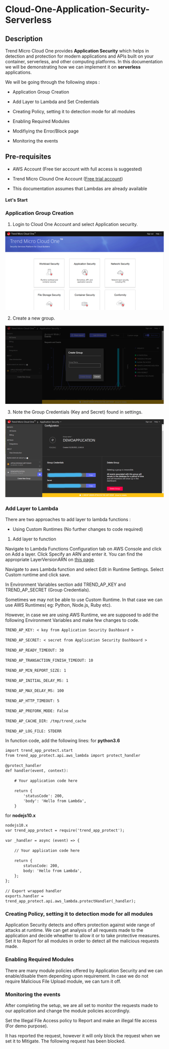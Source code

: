 # Cloud-One-Application-Security-Serverless

## Description

Trend Micro Cloud One provides **Application Security** which helps in detection and protection for modern applications and APIs built on your container, serverless, and other computing platforms. In this documentation we will be demonstrating how we can implement it on **serverless** applications.


We will be going through the following steps :

- Application Group Creation

- Add Layer to Lambda and Set Credentials

- Creating Policy, setting it to detection mode for all modules

- Enabling Required Modules

- Modifiying the Error/Block page

- Monitoring the events 
 
## Pre-requisites

- AWS Account (Free tier account with full access is suggested)

- Trend Micro Clound One Account ([Free trial account](https://cloudone.trendmicro.com/))

- This documentation assumes that Lambdas are already available

#### Let's Start

### Application Group Creation 

1. Login to Cloud One Account and select Application security. 

![Application Security](/images/applicationsecurity.png)

2. Create a new group.

![Create Group](/images/groupcreate.png)

3. Note the Group Credentials (Key and Secret) found in settings.

![Credentials](/images/appseccredentials.png)


### Add Layer to Lambda

There are two approaches to add layer to lambda functions :
 
- Using Custom Runtimes (No further changes to code required) 

1. Add layer to function

Navigate to Lambda Functions Configuration tab on AWS Console and click on Add a layer. Click Specify an ARN and enter it.
You can find the appropriate LayerVersionARN on [this page](https://cloudone.trendmicro.com/docs/application-security/downloads/).


Navigate to aws Lambda function and select Edit in Runtime Settings. Select Custom runtime and click save.

In Environment Variables section add TREND_AP_KEY and TREND_AP_SECRET (Group Credentials).

Sometimes we may not be able to use Custom Runtime. In that case we can use AWS Runtimes( eg: Python, Node.js, Ruby etc).

However, in case we are using AWS Runtime, we are supposed to add the following Environment Variables and make few changes to code.

```
TREND_AP_KEY: < key from Application Security Dashboard >

TREND_AP_SECRET: < secret from Application Security Dashboard >

TREND_AP_READY_TIMEOUT: 30

TREND_AP_TRANSACTION_FINISH_TIMEOUT: 10

TREND_AP_MIN_REPORT_SIZE: 1

TREND_AP_INITIAL_DELAY_MS: 1

TREND_AP_MAX_DELAY_MS: 100

TREND_AP_HTTP_TIMEOUT: 5

TREND_AP_PREFORK_MODE: False

TREND_AP_CACHE_DIR: /tmp/trend_cache

TREND_AP_LOG_FILE: STDERR
```

In function code, add the following lines:
for **python3.6**
```
import trend_app_protect.start
from trend_app_protect.api.aws_lambda import protect_handler

@protect_handler
def handler(event, context):

    # Your application code here

    return {
        'statusCode': 200,
        'body': 'Hello from Lambda',
    }
```

for **nodejs10.x**

```
nodejs10.x
var trend_app_protect = require('trend_app_protect');

var _handler = async (event) => {

    // Your application code here

    return {
        statusCode: 200,
        body: 'Hello from Lambda',
    };
};

// Export wrapped handler
exports.handler = trend_app_protect.api.aws_lambda.protectHandler(_handler);
```


### Creating Policy, setting it to detection mode for all modules

Application Security detects and offers protection against wide range of attacks at runtime. We can get analysis of all requests made to the application and decide wheather to allow it or to take protective measures. Set it to *Report* for all modules in order to detect all the malicious requests made. 


### Enabling Required Modules 

There are many module policies offered by Application Security and we can enable/disable them depending upon requirement. In case we do not require Malicious File Upload module, we can turn it off.


### Monitoring the events 

After completing the setup, we are all set to monitor the requests made to our application and change the module policies accordingly.

Set the Illegal File Access policy to Report and make an illegal file access (For demo purpose).

It has reported the request, however it will only block the request when we set it to Mitigate. The following request has been blocked.












